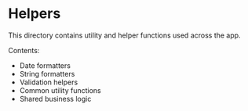 # Helpers

This directory contains utility and helper functions used across the app.

Contents:
- Date formatters
- String formatters
- Validation helpers
- Common utility functions
- Shared business logic 